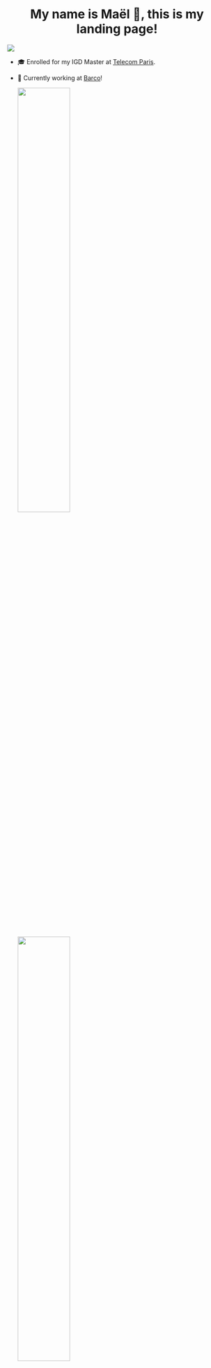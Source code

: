 <h1 align="center"> My name is Maël 🔭, this is my landing page! </h1>

![](https://komarev.com/ghpvc/?username=Skyepulse)

<!--
**Skyepulse/Skyepulse** is a ✨ _special_ ✨ repository because its `README.md` (this file) appears on your GitHub profile.

Here are some ideas to get you started:

- 🔭 I’m currently working on ...
- 🌱 I’m currently learning ...
- 👯 I’m looking to collaborate on ...
- 🤔 I’m looking for help with ...
- 💬 Ask me about ...
- 📫 How to reach me: ...
- 😄 Pronouns: ...
- ⚡ Fun fact: ...
-->

- 🎓 Enrolled for my IGD Master at [Telecom Paris](https://www.telecom-paris.fr/).
- 🌱 Currently working at [Barco](https://www.barco.com/en)!

  <img height="50%" width="auto" src ="https://github-readme-stats.vercel.app/api?username=Skyepulse&show_icons=true&count_private=true&theme=tokyonight&hide_border=true&hide=stars&bg_color=00000000&rank_icon=github">
  <img height="50%" width="auto" src ="https://github-readme-stats.vercel.app/api/top-langs/?username=Skyepulse&layout=compact&hide_border=true&theme=tokyonight&bg_color=00000000&langs_count=6&hide=jupyter%20notebook,tex,css,php">

---
### Check out my new [portfolio website](https://skyepulse.github.io) !

---

### 🚀 Check Out My Latest Project!

**🧠 Convolutional Neural Network Visualizer**  
An interactive tool to **see animated inferences** and explore the **inner workings** of a CNN with a BabylonJS Scene.

🔗 [**Click Here to Try It Live**](https://www.008032025.xyz)

---

### 🎨 Latest Images Drawn by users of the Visualizer

<div style="display: flex; justify-content: center; gap: 10px; flex-wrap: wrap;">
  <img src="https://www.008032025.xyz/api/random_image?t=1759214098" alt="Random Image" width="200"/>
  <img src="https://www.008032025.xyz/api/random_image?t=1759227967" alt="Random Image" width="200"/>
  <img src="https://www.008032025.xyz/api/random_image?t=1759207211" alt="Random Image" width="200"/>
  <img src="https://www.008032025.xyz/api/random_image?t=1759219194" alt="Random Image" width="200"/>
  <img src="https://www.008032025.xyz/api/random_image?t=1759199569" alt="Random Image" width="200"/>
  <img src="https://www.008032025.xyz/api/random_image?t=1759229243" alt="Random Image" width="200"/>
  <img src="https://www.008032025.xyz/api/random_image?t=1759223695" alt="Random Image" width="200"/>
  <img src="https://www.008032025.xyz/api/random_image?t=1759199688" alt="Random Image" width="200"/>
</div>



> ✏️ These are selected by random among the the most recent images drawn by users and used as inputs in the live CNN visualizer above — updating in real time as people interact with it!

---
